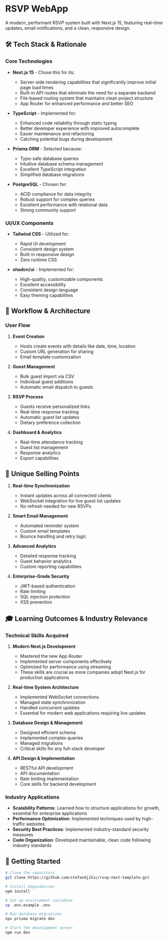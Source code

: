 # RSVP WebApp

A modern, performant RSVP system built with Next.js 15, featuring real-time updates, email notifications, and a clean, responsive design.

## 🛠️ Tech Stack & Rationale

### Core Technologies
- **Next.js 15** - Chose this for its:
  - Server-side rendering capabilities that significantly improve initial page load times
  - Built-in API routes that eliminate the need for a separate backend
  - File-based routing system that maintains clean project structure
  - App Router for enhanced performance and better SEO

- **TypeScript** - Implemented for:
  - Enhanced code reliability through static typing
  - Better developer experience with improved autocomplete
  - Easier maintenance and refactoring
  - Catching potential bugs during development

- **Prisma ORM** - Selected because:
  - Type-safe database queries
  - Intuitive database schema management
  - Excellent TypeScript integration
  - Simplified database migrations

- **PostgreSQL** - Chosen for:
  - ACID compliance for data integrity
  - Robust support for complex queries
  - Excellent performance with relational data
  - Strong community support

### UI/UX Components
- **Tailwind CSS** - Utilized for:
  - Rapid UI development
  - Consistent design system
  - Built-in responsive design
  - Zero runtime CSS

- **shadcn/ui** - Implemented for:
  - High-quality, customizable components
  - Excellent accessibility
  - Consistent design language
  - Easy theming capabilities

## 🔄 Workflow & Architecture

### User Flow
1. **Event Creation**
   - Hosts create events with details like date, time, location
   - Custom URL generation for sharing
   - Email template customization

2. **Guest Management**
   - Bulk guest import via CSV
   - Individual guest additions
   - Automatic email dispatch to guests

3. **RSVP Process**
   - Guests receive personalized links
   - Real-time response tracking
   - Automatic guest list updates
   - Dietary preference collection

4. **Dashboard & Analytics**
   - Real-time attendance tracking
   - Guest list management
   - Response analytics
   - Export capabilities

## 🌟 Unique Selling Points

1. **Real-time Synchronization**
   - Instant updates across all connected clients
   - WebSocket integration for live guest list updates
   - No refresh needed for new RSVPs

2. **Smart Email Management**
   - Automated reminder system
   - Custom email templates
   - Bounce handling and retry logic

3. **Advanced Analytics**
   - Detailed response tracking
   - Guest behavior analytics
   - Custom reporting capabilities

4. **Enterprise-Grade Security**
   - JWT-based authentication
   - Rate limiting
   - SQL injection protection
   - XSS prevention

## 🎓 Learning Outcomes & Industry Relevance

### Technical Skills Acquired

1. **Modern Next.js Development**
   - Mastered the new App Router
   - Implemented server components effectively
   - Optimized for performance using streaming
   - These skills are crucial as more companies adopt Next.js for production applications

2. **Real-time System Architecture**
   - Implemented WebSocket connections
   - Managed state synchronization
   - Handled concurrent updates
   - Essential for modern web applications requiring live updates

3. **Database Design & Management**
   - Designed efficient schema
   - Implemented complex queries
   - Managed migrations
   - Critical skills for any full-stack developer

4. **API Design & Implementation**
   - RESTful API development
   - API documentation
   - Rate limiting implementation
   - Core skills for backend development

### Industry Applications

- **Scalability Patterns**: Learned how to structure applications for growth, essential for enterprise applications
- **Performance Optimization**: Implemented techniques used by high-traffic websites
- **Security Best Practices**: Implemented industry-standard security measures
- **Code Organization**: Developed maintainable, clean code following industry standards

## 🚀 Getting Started

```bash
# Clone the repository
git clone https://github.com/stefandjikic/rsvp-next-template.git

# Install dependencies
npm install

# Set up environment variables
cp .env.example .env

# Run database migrations
npx prisma migrate dev

# Start the development server
npm run dev
```
